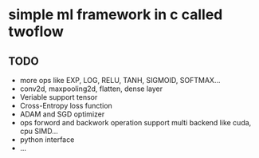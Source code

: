 # simple ml framework in c called twoflow


## TODO
* more ops like EXP, LOG, RELU, TANH, SIGMOID, SOFTMAX...
* conv2d, maxpooling2d, flatten, dense layer
* Veriable support tensor
* Cross-Entropy loss function
* ADAM and SGD optimizer
* ops forword and backwork operation support multi backend like cuda, cpu SIMD...
* python interface
* ...
